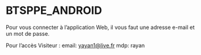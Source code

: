# BTSPPE_ANDROID
Pour vous connecter à l’application Web, il vous faut une adresse e-mail et un
mot de passe.

Pour l’accès Visiteur :
email: yayan1@live.fr
mdp: rayan
